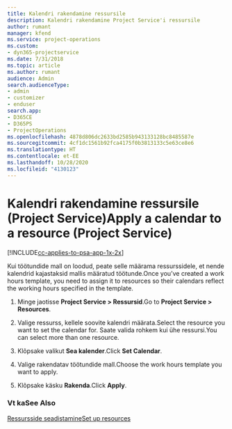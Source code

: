 ```yaml
---
title: Kalendri rakendamine ressursile
description: Kalendri rakendamine Project Service'i ressursile
author: rumant
manager: kfend
ms.service: project-operations
ms.custom:
- dyn365-projectservice
ms.date: 7/31/2018
ms.topic: article
ms.author: rumant
audience: Admin
search.audienceType:
- admin
- customizer
- enduser
search.app:
- D365CE
- D365PS
- ProjectOperations
ms.openlocfilehash: 4878d806dc2633bd2585b943133128bc8485587e
ms.sourcegitcommit: 4cf1dc1561b92fca4175f0b3813133c5e63ce8e6
ms.translationtype: HT
ms.contentlocale: et-EE
ms.lasthandoff: 10/28/2020
ms.locfileid: "4130123"
---
```

# <a name="apply-a-calendar-to-a-resource-project-service"></a><span data-ttu-id="e370b-103">Kalendri rakendamine ressursile (Project Service)</span><span class="sxs-lookup"><span data-stu-id="e370b-103">Apply a calendar to a resource (Project Service)</span></span>

[!INCLUDE[cc-applies-to-psa-app-1x-2x](../includes/cc-applies-to-psa-app-1x-2x.md)]

<span data-ttu-id="e370b-104">Kui töötundide mall on loodud, peate selle määrama ressurssidele, et nende kalendrid kajastaksid mallis määratud töötunde.</span><span class="sxs-lookup"><span data-stu-id="e370b-104">Once you’ve created a work hours template, you need to assign it to resources so their calendars reflect the working hours specified in the template.</span></span>  
  
1.  <span data-ttu-id="e370b-105">Minge jaotisse **Project Service > Ressursid**.</span><span class="sxs-lookup"><span data-stu-id="e370b-105">Go to **Project Service > Resources**.</span></span>  
  
2.  <span data-ttu-id="e370b-106">Valige ressurss, kellele soovite kalendri määrata.</span><span class="sxs-lookup"><span data-stu-id="e370b-106">Select the resource you want to set the calendar for.</span></span> <span data-ttu-id="e370b-107">Saate valida rohkem kui ühe ressursi.</span><span class="sxs-lookup"><span data-stu-id="e370b-107">You can select more than one resource.</span></span>  
  
3.  <span data-ttu-id="e370b-108">Klõpsake valikut **Sea kalender**.</span><span class="sxs-lookup"><span data-stu-id="e370b-108">Click **Set Calendar**.</span></span>  
  
4.  <span data-ttu-id="e370b-109">Valige rakendatav töötundide mall.</span><span class="sxs-lookup"><span data-stu-id="e370b-109">Choose the work hours template you want to apply.</span></span>  
  
5.  <span data-ttu-id="e370b-110">Klõpsake käsku **Rakenda**.</span><span class="sxs-lookup"><span data-stu-id="e370b-110">Click **Apply**.</span></span>  
  
### <a name="see-also"></a><span data-ttu-id="e370b-111">Vt ka</span><span class="sxs-lookup"><span data-stu-id="e370b-111">See Also</span></span>  
 [<span data-ttu-id="e370b-112">Ressursside seadistamine</span><span class="sxs-lookup"><span data-stu-id="e370b-112">Set up resources</span></span>](../psa/set-up-resources.md)
